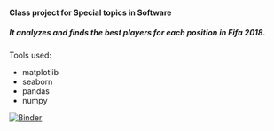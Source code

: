 #### Class project for Special topics in Software
##### It analyzes and finds the best players for each position in Fifa 2018.
Tools used: 
- matplotlib
- seaborn
- pandas
- numpy

[![Binder](https://mybinder.org/badge_logo.svg)](https://mybinder.org/v2/gh/AkbarKhamid/class_project_stis.git/master)
